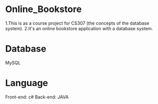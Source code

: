 # Online_Bookstore
1.This is as a course project for CS307 (the concepts of the database system).
2.It's an online bookstore application with a database system.
# Database
MySQL
# Language 
Front-end: c#
Back-end: JAVA
